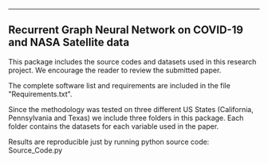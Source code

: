 ----------------------------------------------------------------------------
Recurrent Graph Neural Network on COVID-19 and NASA Satellite data
----------------------------------------------------------------------------

This package includes the source codes and datasets used in this research project. We encourage the reader to review the submitted paper.

The complete software list and requirements are included in the file "Requirements.txt".

Since the methodology was tested on three different US States (California, Pennsylvania and Texas) we include three folders in this package. Each folder contains the datasets for each variable used in the paper.

Results are reproducible just by running python source code: Source_Code.py

